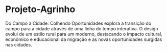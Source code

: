 # Projeto-Agrinho
Do Campo à Cidade: Colhendo Oportunidades explora a transição do campo para a cidade através de uma linha do tempo interativa. O design evolui de um estilo rural para um moderno, destacando o impacto cultural, econômico e educacional da migração e as novas oportunidades surgidas nas cidades.

